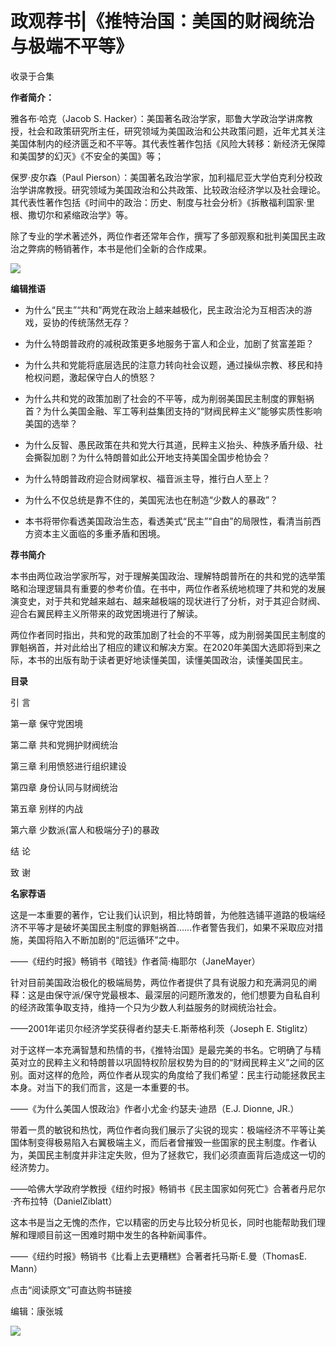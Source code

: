 # 政观荐书|《推特治国：美国的财阀统治与极端不平等》


收录于合集

**作者简介：**

雅各布·哈克（Jacob S.
Hacker）：美国著名政治学家，耶鲁大学政治学讲席教授，社会和政策研究所主任，研究领域为美国政治和公共政策问题，近年尤其关注美国体制内的经济匮乏和不平等。其代表性著作包括《风险大转移：新经济无保障和美国梦的幻灭》《不安全的美国》等；

  

保罗·皮尔森（Paul
Pierson）：美国著名政治学家，加利福尼亚大学伯克利分校政治学讲席教授。研究领域为美国政治和公共政策、比较政治经济学以及社会理论。其代表性著作包括《时间中的政治：历史、制度与社会分析》《拆散福利国家·里根、撒切尔和紧缩政治学》等。

  

除了专业的学术著述外，两位作者还常年合作，撰写了多部观察和批判美国民主政治之弊病的畅销著作，本书是他们全新的合作成果。

![](/images/228/2.jpeg)

  

**编辑推语**

  * 为什么“民主”“共和”两党在政治上越来越极化，民主政治沦为互相否决的游戏，妥协的传统荡然无存？  

  * 为什么特朗普政府的减税政策更多地服务于富人和企业，加剧了贫富差距？  

  * 为什么共和党能将底层选民的注意力转向社会议题，通过操纵宗教、移民和持枪权问题，激起保守白人的愤怒？  

  * 为什么共和党的政策加剧了社会的不平等，成为削弱美国民主制度的罪魁祸首？为什么美国金融、军工等利益集团支持的“财阀民粹主义”能够实质性影响美国的选举？

  

  * 为什么反智、愚民政策在共和党大行其道，民粹主义抬头、种族矛盾升级、社会撕裂加剧？为什么特朗普如此公开地支持美国全国步枪协会？  

  * 为什么特朗普政府迎合财阀掌权、福音派主导，推行白人至上？  

  * 为什么不仅总统是靠不住的，美国宪法也在制造“少数人的暴政”？  

  * 本书将带你看透美国政治生态，看透美式“民主”“自由”的局限性，看清当前西方资本主义面临的多重矛盾和困境。

  

 **荐书简介**

本书由两位政治学家所写，对于理解美国政治、理解特朗普所在的共和党的选举策略和治理逻辑具有重要的参考价值。在书中，两位作者系统地梳理了共和党的发展演变史，对于共和党越来越右、越来越极端的现状进行了分析，对于其迎合财阀、迎合右翼民粹主义所带来的政党困境进行了解读。

  

两位作者同时指出，共和党的政策加剧了社会的不平等，成为削弱美国民主制度的罪魁祸首，并对此给出了相应的建议和解决方案。在2020年美国大选即将到来之际，本书的出版有助于读者更好地读懂美国，读懂美国政治，读懂美国民主。

  

 **目录**

引 言

  

第一章 保守党困境

  

第二章 共和党拥护财阀统治

  

第三章 利用愤怒进行组织建设

  

第四章 身份认同与财阀统治

  

第五章 别样的内战

  

第六章 少数派(富人和极端分子)的暴政

  

结 论

  

致 谢

  

 **名家荐语**

这是一本重要的著作，它让我们认识到，相比特朗普，为他胜选铺平道路的极端经济不平等才是破坏美国民主制度的罪魁祸首……作者警告我们，如果不采取应对措施，美国将陷入不断加剧的“厄运循环”之中。  

  

——《纽约时报》畅销书《暗钱》作者简·梅耶尔（JaneMayer）

  

针对目前美国政治极化的极端局势，两位作者提供了具有说服力和充满洞见的阐释：这是由保守派/保守党最根本、最深层的问题所激发的，他们想要为自私自利的经济政策争取支持，维持一个只为少数人利益服务的财阀统治社会。

  

——2001年诺贝尔经济学奖获得者约瑟夫·E.斯蒂格利茨（Joseph E. Stiglitz）

  

对于这样一本充满智慧和热情的书，《推特治国》是最完美的书名。它明确了与精英对立的民粹主义和特朗普以巩固特权阶层权势为目的的“财阀民粹主义”之间的区别。面对这样的危险，两位作者从现实的角度给了我们希望：民主行动能拯救民主本身。对当下的我们而言，这是一本重要的书。

  

——《为什么美国人恨政治》作者小尤金·约瑟夫·迪昂（E.J. Dionne, JR.）

  

带着一贯的敏锐和热忱，两位作者向我们展示了尖锐的现实：极端经济不平等让美国体制变得极易陷入右翼极端主义，而后者曾摧毁一些国家的民主制度。作者认为，美国民主制度并非注定失败，但为了拯救它，我们必须直面背后造成这一切的经济势力。

  

——哈佛大学政府学教授《纽约时报》畅销书《民主国家如何死亡》合著者丹尼尔·齐布拉特（DanielZiblatt）

  

这本书是当之无愧的杰作，它以精密的历史与比较分析见长，同时也能帮助我们理解和理顺目前这一困难时期中发生的各种新闻事件。

  

——《纽约时报》畅销书《比看上去更糟糕》合著者托马斯·E.曼（ThomasE. Mann）

  

点击“阅读原文”可直达购书链接

编辑：康张城

  

![](/images/228/3.jpeg)

  

